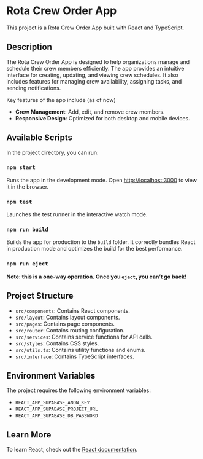 # Rota Crew Order App

This project is a Rota Crew Order App built with React and TypeScript.

## Description

The Rota Crew Order App is designed to help organizations manage and schedule their crew members efficiently. The app provides an intuitive interface for creating, updating, and viewing crew schedules. It also includes features for managing crew availability, assigning tasks, and sending notifications.

Key features of the app include (as of now)

- **Crew Management**: Add, edit, and remove crew members.
- **Responsive Design**: Optimized for both desktop and mobile devices.

## Available Scripts

In the project directory, you can run:

### `npm start`

Runs the app in the development mode.
Open [http://localhost:3000](http://localhost:3000) to view it in the browser.

### `npm test`

Launches the test runner in the interactive watch mode.

### `npm run build`

Builds the app for production to the `build` folder.
It correctly bundles React in production mode and optimizes the build for the best performance.

### `npm run eject`

**Note: this is a one-way operation. Once you `eject`, you can’t go back!**

## Project Structure

- `src/components`: Contains React components.
- `src/layout`: Contains layout components.
- `src/pages`: Contains page components.
- `src/router`: Contains routing configuration.
- `src/services`: Contains service functions for API calls.
- `src/styles`: Contains CSS styles.
- `src/utils.ts`: Contains utility functions and enums.
- `src/interface`: Contains TypeScript interfaces.

## Environment Variables

The project requires the following environment variables:

- `REACT_APP_SUPABASE_ANON_KEY`
- `REACT_APP_SUPABASE_PROJECT_URL`
- `REACT_APP_SUPABASE_DB_PASSWORD`

## Learn More

To learn React, check out the [React documentation](https://reactjs.org/).
